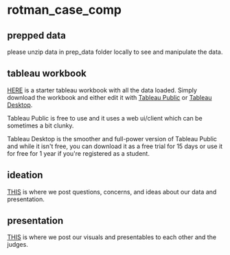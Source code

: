 # rotman_case_comp

## prepped data

please unzip data in prep_data folder locally to see and manipulate the data.

## tableau workbook

[HERE](https://public.tableau.com/app/profile/ahmed.khan1711/viz/rotman_case_comp) is a starter tableau workbook with all the data loaded. Simply download the workbook and either edit it with [Tableau Public](https://public.tableau.com/app/discover) or [Tableau Desktop](https://www.tableau.com/products/desktop). 

Tableau Public is free to use and it uses a web ui/client which can be sometimes a bit clunky.

Tableau Desktop is the smoother and full-power version of Tableau Public and while it isn't free, you can download it as a free trial for 15 days or use it for free for 1 year if you're registered as a student.

## ideation

[THIS](https://docs.google.com/document/d/1GQtiQpjHBmTxnBPSxRxxwGGvjAp-Wzj1LpZHGP_ueUQ/edit?usp=sharing) is where we post questions, concerns, and ideas about our data and presentation.

## presentation

[THIS](https://docs.google.com/presentation/d/1b7BPdFTFo38qNtNbSsuhnq6tkKY2lopJqO0rwpOqHvU/edit?usp=sharing) is where we post our visuals and presentables to each other and the judges.
